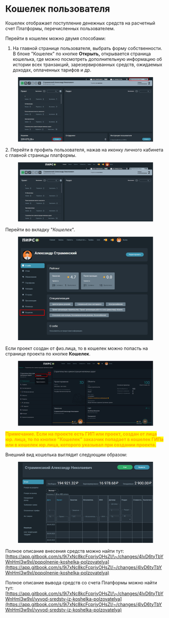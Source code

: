 # Кошелек пользователя

Кошелек отображает поступление денежных средств на расчетный счет Платформы, перечисленных пользователем.&#x20;

Перейти в кошелек можно двумя способами:

1. На главной странице пользователя, выбрать форму собственности. В блоке "Кошелек" по кнопке **Открыть,** открывается страница кошелька, где можно посмотреть дополнительную информацию об истории всех транзакций, зарезервированных средств, ожидаемых доходах, оплаченных тарифов и др.

<figure><img src="../../.gitbook/assets/image (1879).png" alt=""><figcaption></figcaption></figure>

2\. Перейти в профиль пользователя, нажав на иконку личного кабинета с главной страницы платформы.

<figure><img src="../../.gitbook/assets/image (1880).png" alt=""><figcaption></figcaption></figure>

&#x20;Перейти во вкладку "_Кошелек_".

<figure><img src="../../.gitbook/assets/image (1881).png" alt=""><figcaption></figcaption></figure>

Если проект создан от физ.лица, то в кошелек можно попасть на странице проекта по кнопке **Кошелек**.

<figure><img src="../../.gitbook/assets/image (1882).png" alt=""><figcaption></figcaption></figure>

<mark style="color:orange;">**Примечание. Если на проекте есть ГИП или проект, создан от лица юр. лица, то по кнопке "Кошелек" заказчик попадает в кошелек ГИПа или в кошелек юр.лица, которого указывал при создании проекта.**</mark>

Внешний вид кошелька выглядит следующим образом:

<figure><img src="../../.gitbook/assets/image (1280).png" alt=""><figcaption></figcaption></figure>

Полное описание внесения средств можно найти тут: [https://app.gitbook.com/s/9i7xNc8kcFcprjyOHsZI/\~/changes/4lvD6tyTbYWnHml3w9xI/popolnenie-koshelka-polzovatelya](https://app.gitbook.com/s/9i7xNc8kcFcprjyOHsZI/~/changes/4lvD6tyTbYWnHml3w9xI/popolnenie-koshelka-polzovatelya)

Полное описание вывода средств со счета Платформы можно найти тут: [https://app.gitbook.com/s/9i7xNc8kcFcprjyOHsZI/\~/changes/4lvD6tyTbYWnHml3w9xI/vyvod-sredstv-iz-koshelka-polzovatelya](https://app.gitbook.com/s/9i7xNc8kcFcprjyOHsZI/~/changes/4lvD6tyTbYWnHml3w9xI/vyvod-sredstv-iz-koshelka-polzovatelya)
